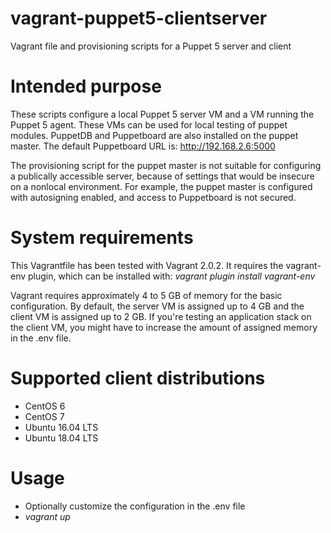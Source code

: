 # vagrant-puppet5-clientserver

Vagrant file and provisioning scripts for a Puppet 5 server and client

# Intended purpose

These scripts configure a local Puppet 5 server VM and a VM running the Puppet 5 agent. These VMs can be
used for local testing of puppet modules. PuppetDB and Puppetboard are also installed on the puppet
master. The default Puppetboard URL is: http://192.168.2.6:5000

The provisioning script for the puppet master is not suitable for configuring a publically accessible server,
because of settings that would be insecure on a nonlocal environment. For example, the puppet master is
configured with autosigning enabled, and access to Puppetboard is not secured.

# System requirements

This Vagrantfile has been tested with Vagrant 2.0.2. It requires the vagrant-env plugin, which
can be installed with: _vagrant plugin install vagrant-env_

Vagrant requires approximately 4 to 5 GB of memory for the basic configuration. By default, the server
VM is assigned up to 4 GB and the client VM is assigned up to 2 GB. If you're testing an application
stack on the client VM, you might have to increase the amount of assigned memory in the .env file.

# Supported client distributions

* CentOS 6
* CentOS 7
* Ubuntu 16.04 LTS
* Ubuntu 18.04 LTS

# Usage

* Optionally customize the configuration in the .env file
* _vagrant up_
